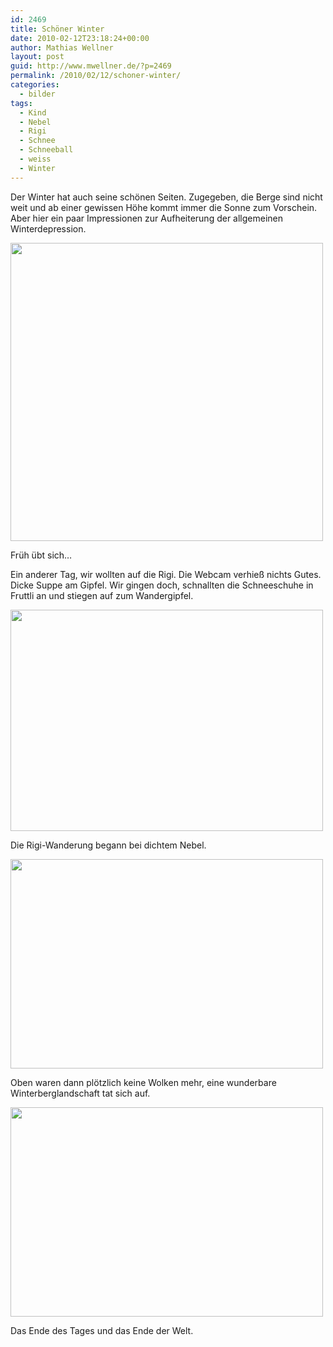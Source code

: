 ```yaml
---
id: 2469
title: Schöner Winter
date: 2010-02-12T23:18:24+00:00
author: Mathias Wellner
layout: post
guid: http://www.mwellner.de/?p=2469
permalink: /2010/02/12/schoner-winter/
categories:
  - bilder
tags:
  - Kind
  - Nebel
  - Rigi
  - Schnee
  - Schneeball
  - weiss
  - Winter
---
```

Der Winter hat auch seine schönen Seiten. Zugegeben, die Berge sind nicht weit und ab einer gewissen Höhe kommt immer die Sonne zum Vorschein. Aber hier ein paar Impressionen zur Aufheiterung der allgemeinen Winterdepression. 

<div style="width: 510px" class="wp-caption aligncenter">
  <img src="http://www.mwellner.de/images/weblog/2010-02-12a.jpg" width="500" height="477" />
  
  <p class="wp-caption-text">
    Früh übt sich&#8230;<br />
  </p>
</div>

Ein anderer Tag, wir wollten auf die Rigi. Die Webcam verhieß nichts Gutes. Dicke Suppe am Gipfel. Wir gingen doch, schnallten die Schneeschuhe in Fruttli an und stiegen auf zum Wandergipfel. 

<div style="width: 510px" class="wp-caption aligncenter">
  <img src="http://www.mwellner.de/images/weblog/2010-02-12b.jpg" width="500" height="354" />
  
  <p class="wp-caption-text">
    Die Rigi-Wanderung begann bei dichtem Nebel.<br />
  </p>
</div>

<div style="width: 510px" class="wp-caption aligncenter">
  <img src="http://www.mwellner.de/images/weblog/2010-02-12c.jpg" width="500" height="335" />
  
  <p class="wp-caption-text">
    Oben waren dann plötzlich keine Wolken mehr, eine wunderbare Winterberglandschaft tat sich auf.<br />
  </p>
</div>

<div style="width: 510px" class="wp-caption aligncenter">
  <img src="http://www.mwellner.de/images/weblog/2010-02-12d.jpg" width="500" height="335" />
  
  <p class="wp-caption-text">
    Das Ende des Tages und das Ende der Welt.<br />
  </p>
</div>